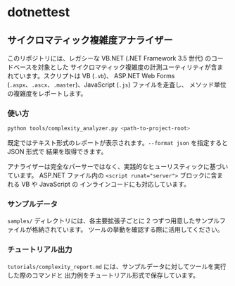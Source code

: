 # dotnettest

## サイクロマティック複雑度アナライザー

このリポジトリには、レガシーな VB.NET (.NET Framework 3.5 世代) のコードベースを対象とした
サイクロマティック複雑度の計測ユーティリティが含まれています。スクリプトは VB (`.vb`)、
ASP.NET Web Forms (`.aspx`、`.ascx`、`.master`)、JavaScript (`.js`) ファイルを走査し、
メソッド単位の複雑度をレポートします。

### 使い方

```bash
python tools/complexity_analyzer.py <path-to-project-root>
```

既定ではテキスト形式のレポートが表示されます。`--format json` を指定すると JSON 形式で
結果を取得できます。

アナライザーは完全なパーサーではなく、実践的なヒューリスティックに基づいています。
ASP.NET ファイル内の `<script runat="server">` ブロックに含まれる VB や JavaScript の
インラインコードにも対応しています。

### サンプルデータ

`samples/` ディレクトリには、各主要拡張子ごとに 2 つずつ用意したサンプルファイルが格納されています。
ツールの挙動を確認する際に活用してください。

### チュートリアル出力

`tutorials/complexity_report.md` には、サンプルデータに対してツールを実行した際のコマンドと
出力例をチュートリアル形式で保存しています。
